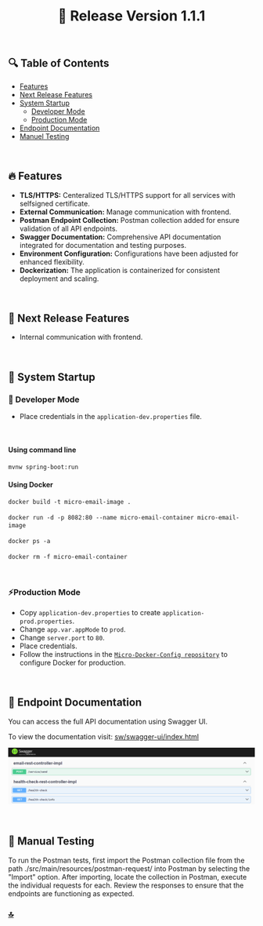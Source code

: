 <h1 id="top" align="center">🚢 Release Version 1.1.1</h1> 

<br/>

## 🔍 Table of Contents

- [Features](#features)
- [Next Release Features](#next-release-features)
- [System Startup](#system-startup)
  - [Developer Mode](#developer-mode)
  - [Production Mode](#production-mode)
- [Endpoint Documentation](#endpoint-documentation)
- [Manuel Testing](#manuel-testing)
 
<br/>

<h2 id="features">🔥 Features</h2>

+ **TLS/HTTPS:** Centeralized TLS/HTTPS support for all services with selfsigned certificate.
+ **External Communication:** Manage communication with frontend.
+ **Postman Endpoint Collection:** Postman collection added for ensure validation of all API endpoints.
+ **Swagger Documentation:** Comprehensive API documentation integrated for documentation and testing purposes.
+ **Environment Configuration:** Configurations have been adjusted for enhanced flexibility.
+ **Dockerization:** The application is containerized for consistent deployment and scaling.

<br/>

<h2 id="next-release-features">🚧 Next Release Features</h2>

- Internal communication with frontend.

<br/>
  
<h2 id="system-startup">🚀 System Startup</h2> 

<h3 id="developer-mode">🧪 Developer Mode</h3>

* Place credentials in the `application-dev.properties` file.

<br/>
  
#### Using command line

```
mvnw spring-boot:run
```

#### Using Docker

```
docker build -t micro-email-image .

docker run -d -p 8082:80 --name micro-email-container micro-email-image

docker ps -a

docker rm -f micro-email-container
```

<br/>

<h3 id="production-mode">⚡Production Mode</h3> 

* Copy `application-dev.properties` to create `application-prod.properties`.
* Change `app.var.appMode` to `prod`.
* Change `server.port` to `80`.
* Place credentials.
* Follow the instructions in the [`Micro-Docker-Config repository`](https://github.com/ahmettoguz/Micro-Docker-Config) to configure Docker for production.
  
<br/>

<h2 id="endpoint-documentation">📍 Endpoint Documentation</h2>
You can access the full API documentation using Swagger UI.

To view the documentation visit: [sw/swagger-ui/index.html](https://email.localhost/sw/swagger-ui/index.html)

![endpoint-doc](src/main/resources/assets/endpoint-doc/endpoint-doc.png)

<br/>

<h2 id="manuel-testing">🔬 Manual Testing</h2>

To run the Postman tests, first import the Postman collection file from the path ./src/main/resources/postman-request/ into Postman by selecting the "Import" option. After importing, locate the collection in Postman, execute the individual requests for each. Review the responses to ensure that the endpoints are functioning as expected.


### [🔝](#top)

